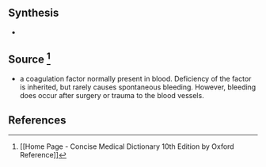 ## Synthesis
- 
## Source [^1]
- a coagulation factor normally present in blood. Deficiency of the factor is inherited, but rarely causes spontaneous bleeding. However, bleeding does occur after surgery or trauma to the blood vessels.
## References

[^1]: [[Home Page - Concise Medical Dictionary 10th Edition by Oxford Reference]]